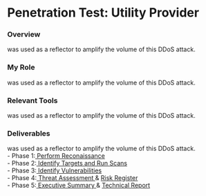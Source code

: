 <h1>Penetration Test: Utility Provider</h1>

<h3>Overview</h3>
was used as a reflector to amplify the volume of this DDoS attack.
<br>

<h3>My Role</h3>
was used as a reflector to amplify the volume of this DDoS attack.
<br>

<h3>Relevant Tools</h3>
was used as a reflector to amplify the volume of this DDoS attack.
<br>

<h3>Deliverables</h3>
was used as a reflector to amplify the volume of this DDoS attack.<br>
- Phase 1:<a href="https://github.com/tendeedo/artemis-penetration-testing/blob/main/Phase%201%20Perform%20Reconaissance.pdf"> Perform Reconaissance </a><br>
- Phase 2:<a href="https://github.com/tendeedo/artemis-penetration-testing/blob/main/Phase%202%20Identify%20Targets%20and%20Run%20Scans.pdf"> Identify Targets and Run Scans </a><br>
- Phase 3:<a href="https://github.com/tendeedo/artemis-penetration-testing/blob/main/Phase%203%20Identify%20Vulnerabilities.pdf"> Identify Vulnerabilities </a><br>
- Phase 4:<a href="https://github.com/tendeedo/artemis-penetration-testing/blob/main/Phase%204%20Threat%20Assessment.pdf"> Threat Assessment </a> & <a href="https://github.com/tendeedo/artemis-penetration-testing/blob/main/Phase%204%20Risk%20Register%20-%20Risk%20Register.pdf">Risk Register </a><br>
- Phase 5:<a href="https://github.com/tendeedo/artemis-penetration-testing/blob/main/Phase%205%20Reporting%20-%20Executive%20Summary.pdf"> Executive Summary </a> & <a href="https://github.com/tendeedo/artemis-penetration-testing/blob/main/Phase%205%20Reporting%20-%20Technical%20Report.pdf">Technical Report </a><br>












